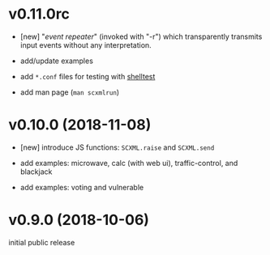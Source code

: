 # v0.11.0rc

- [new] "_event repeater_" (invoked with "-r") which transparently transmits input events without any interpretation.

- add/update examples
- add `*.conf` files for testing with [shelltest](https://github.com/simonmichael/shelltestrunner)
- add man page (`man scxmlrun`)

# v0.10.0 (2018-11-08)

- [new] introduce JS functions: `SCXML.raise` and `SCXML.send`

- add examples: microwave, calc (with web ui), traffic-control, and blackjack
- add examples: voting and vulnerable

# v0.9.0 (2018-10-06)

initial public release
